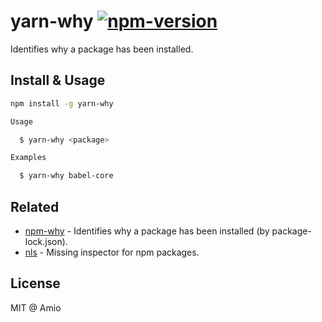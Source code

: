 # yarn-why [![npm-version][npm-badge]][npm-link]

Identifies why a package has been installed.

## Install & Usage

```bash
npm install -g yarn-why
```

```bash
Usage

  $ yarn-why <package>

Examples

  $ yarn-why babel-core
```

## Related

- [npm-why][npm-why-link] - Identifies why a package has been installed (by package-lock.json).
- [nls][nls-link] - Missing inspector for npm packages.

## License

MIT @ Amio

[amio-link]: https://github.com/amio
[npm-badge]: https://badgen.net/npm/v/yarn-why
[npm-link]: https://www.npmjs.com/package/yarn-why
[nls-link]: https://github.com/amio/nls
[npm-why-link]: https://github.com/amio/npm-why
